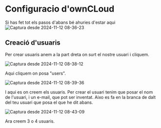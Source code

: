 # Configuracio d'ownCLoud
Si has fet tot els pasos d'abans bé ahuries d'estar aqui
![Captura desde 2024-11-12 08-36-23](https://github.com/user-attachments/assets/c679aa8f-b595-490b-bd02-a94b38cbba67)

## Creació d'usuaris
Per crear usuaris anem a la part dreta on surt el nostre usuari i cliquem.

![Captura desde 2024-11-12 08-38-12](https://github.com/user-attachments/assets/4942a1f6-0be6-4644-be9b-dc00ff0595c7)

Aqui cliquem on posa "users".

![Captura desde 2024-11-12 08-39-36](https://github.com/user-attachments/assets/1d38c658-3cd8-4e1c-ba9a-7e43ce801ea5)

I aqui es on creem els usuaris.
Per crear el usuari tenim que posar el nom de l'usuari, i un e-mail, que pot ser inventat. 
Aixo es fa en la branca de dalt del teu usuari que posa el que he dit abans.

![Captura desde 2024-11-12 08-43-09](https://github.com/user-attachments/assets/a0487e98-c3f0-4e42-9fd3-b44ef4b53575)

Ara creem 3 o 4 usuaris.

